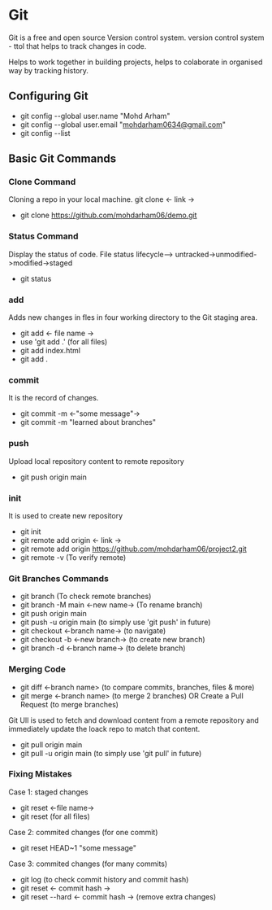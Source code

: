 

# Git

Git is a free and open source Version control system.
version control system - ttol that helps to track changes in code.

Helps to work together in building projects, 
helps to colaborate in organised way by tracking history.




## Configuring Git

* git config --global user.name "Mohd Arham"
* git config --global user.email "mohdarham0634@gmail.com"
* git config --list



## Basic Git Commands

### Clone Command
Cloning a repo in your local machine.
git clone <- link ->
* git clone https://github.com/mohdarham06/demo.git



### Status Command
Display the status of code.
File status lifecycle--> untracked->unmodified->modified->staged
* git status



### add
Adds new changes in fles in four working directory to the Git staging area.
* git add <- file name ->
* use 'git add .' (for all files)
* git add index.html
* git add .



### commit
It is the record of changes.
* git commit -m <-"some message"->
* git commit -m "learned about branches"



### push
Upload local repository content to remote repository
* git push origin main



### init
It is used to create new repository
* git init
* git remote add origin <- link ->
* git remote add origin https://github.com/mohdarham06/project2.git
* git remote -v      (To verify remote)



### Git Branches Commands
* git branch                      (To check remote branches)
* git branch -M main <-new name-> (To rename branch)
* git push origin main
* git push -u origin main         (to simply use 'git push' in future)
* git checkout <-branch name->    (to navigate)
* git checkout -b <-new branch->  (to create new branch)
* git branch -d <-branch name->   (to delete branch)



### Merging Code
* git diff <-branch name> (to compare commits, branches, files & more)
* git merge <-branch name> (to merge 2 branches)
OR
Create a Pull Request (to merge branches)

Git Ull is used to fetch and download content from a remote repository and immediately update the loack repo to match that content.
* git pull origin main
* git pull -u origin main (to simply use 'git pull' in future)



### Fixing Mistakes
Case 1: staged changes
* git reset <-file name->
* git reset (for all files)

Case 2: commited changes (for one commit)
* git reset HEAD~1 "some message"

Case 3: commited changes (for many commits)
* git log (to check commit history and commit hash)
* git reset <- commit hash ->
* git reset --hard <- commit hash -> (remove extra changes)










